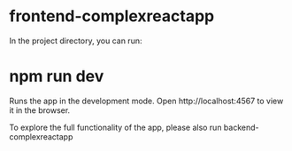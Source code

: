 # frontend-complexreactapp

In the project directory, you can run:

# npm run dev

Runs the app in the development mode.
Open http://localhost:4567 to view it in the browser.

To explore the full functionality of the app, please also run backend-complexreactapp
